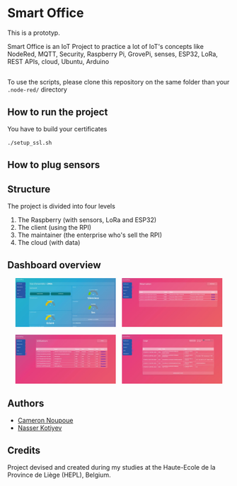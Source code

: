 # Smart Office

This is a prototyp.

Smart Office is an IoT Project to practice a lot of IoT's concepts like NodeRed, MQTT, Security, Raspberry Pi, GrovePi, senses, ESP32, LoRa, REST APIs, cloud, Ubuntu, Arduino 

##

To use the scripts, please clone this repository on the same folder than your `.node-red/` directory
## How to run the project

You have to build your certificates 

```bash
./setup_ssl.sh
```

## How to plug sensors

## Structure

The project is divided into four levels
1. The Raspberry (with sensors, LoRa and ESP32)
2. The client (using the RPI)
3. The maintainer (the enterprise who's sell the RPI)
4. The cloud (with data)
  

## Dashboard overview
 
<p align="center">
  <img src="project-study/result/main.png" alt="Image 1" width="45%" style="margin-right: 10px;">
  <img src="project-study/result/reservation.png" alt="Image 2" width="45%">
</p>
<p align="center">
  <img src="project-study/result/users.png" alt="Image 3" width="45%" style="margin-right: 10px;">
  <img src="project-study/result/logs.png" alt="Image 4" width="45%">
</p>

## Authors 

* [Cameron Noupoue](https://cnoupoue.live)
* [Nasser Kotiyev](mailto:nasser.kotiyev@student.hepl.be)

## Credits 

Project devised and created during my studies at the Haute-Ecole de la Province de Liège (HEPL), Belgium.
